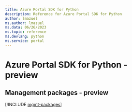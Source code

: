 ```yaml
---
title: Azure Portal SDK for Python
description: Reference for Azure Portal SDK for Python
author: lmazuel
ms.author: lmazuel
ms.data: 06/26/2023
ms.topic: reference
ms.devlang: python
ms.service: portal
---
```

# Azure Portal SDK for Python - preview

## Management packages - preview
[!INCLUDE [mgmt-packages](portal-mgmt-index.md)]